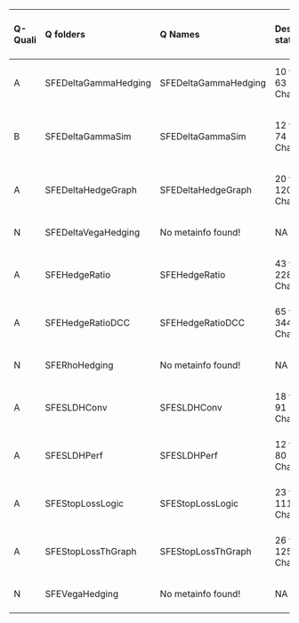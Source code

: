 |Q-Quali |Q folders            |Q Names              |Descriptions stats           |Keywords stats            |Found SW |Meta Info data fields      |Q Code    |PDF files                                |
|:-------|:--------------------|:--------------------|:----------------------------|:-------------------------|:--------|:--------------------------|:---------|:----------------------------------------|
|A       |SFEDeltaGammaHedging |SFEDeltaGammaHedging |10 word(s), 63 Character(s)  |8: 7 (standard), 1 (new)  |r        |q, p, a, d, k, i, o, s, sa |ok        |                                         |
|B       |SFEDeltaGammaSim     |SFEDeltaGammaSim     |12 word(s), 74 Character(s)  |9: 8 (standard), 1 (new)  |r        |q, p, a, d, k, i, o, s, sa |ok        |If PDF is a picture PNG or JPG required! |
|A       |SFEDeltaHedgeGraph   |SFEDeltaHedgeGraph   |20 word(s), 120 Character(s) |9: 9 (standard), 0 (new)  |r        |q, p, a, d, k, i, o, s, sa |ok        |                                         |
|N       |SFEDeltaVegaHedging  |No metainfo found!   |NA                           |0: 0 (standard), 0 (new)  |r        |                           |NOT FOUND |                                         |
|A       |SFEHedgeRatio        |SFEHedgeRatio        |43 word(s), 228 Character(s) |7: 7 (standard), 0 (new)  |r        |q, p, a, d, k, df, sa      |ok        |                                         |
|A       |SFEHedgeRatioDCC     |SFEHedgeRatioDCC     |65 word(s), 344 Character(s) |8: 8 (standard), 0 (new)  |r        |q, p, a, d, k, df, sa      |ok        |                                         |
|N       |SFERhoHedging        |No metainfo found!   |NA                           |0: 0 (standard), 0 (new)  |r        |                           |NOT FOUND |                                         |
|A       |SFESLDHConv          |SFESLDHConv          |18 word(s), 91 Character(s)  |11: 9 (standard), 2 (new) |r        |q, p, a, d, k, i, o, s, sa |ok        |                                         |
|A       |SFESLDHPerf          |SFESLDHPerf          |12 word(s), 80 Character(s)  |11: 9 (standard), 2 (new) |r        |q, p, a, d, k, i, o, s, sa |ok        |                                         |
|A       |SFEStopLossLogic     |SFEStopLossLogic     |23 word(s), 111 Character(s) |9: 8 (standard), 1 (new)  |r        |q, p, a, d, k, i, o, s, sa |ok        |                                         |
|A       |SFEStopLossThGraph   |SFEStopLossThGraph   |26 word(s), 125 Character(s) |10: 9 (standard), 1 (new) |r        |q, p, a, d, k, i, o, s, sa |ok        |                                         |
|N       |SFEVegaHedging       |No metainfo found!   |NA                           |0: 0 (standard), 0 (new)  |r        |                           |NOT FOUND |                                         |
